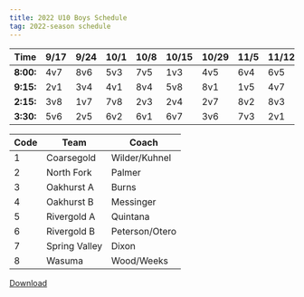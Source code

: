 ```yaml
---
title: 2022 U10 Boys Schedule
tag: 2022-season schedule
---
```


| Time      | 9/17  | 9/24  | 10/1  | 10/8  | 10/15 | 10/29 | 11/5  | 11/12 | 11/19
|-----------|-------|-------|-------|-------|-------|-------|-------|-------|-------
| **8:00:** | 4v7   | 8v6   | 5v3   | 7v5   | 1v3   | 4v5   | 6v4   | 6v5   | 7v1
| **9:15:** | 2v1   | 3v4   | 4v1   | 8v4   | 5v8   | 8v1   | 1v5   | 4v7   | 4v3
| **2:15:** | 3v8   | 1v7   | 7v8   | 2v3   | 2v4   | 2v7   | 8v2   | 8v3   | 6v8
| **3:30:** | 5v6   | 2v5   | 6v2   | 6v1   | 6v7   | 3v6   | 7v3   | 2v1   | 5v2


| Code  | Team          | Coach                         
|-------|---------------|---------------
| 1     | Coarsegold    | Wilder/Kuhnel
| 2     | North Fork    | Palmer
| 3     | Oakhurst A    | Burns                   
| 4     | Oakhurst B    | Messinger
| 5     | Rivergold A   | Quintana
| 6     | Rivergold B   | Peterson/Otero
| 7     | Spring Valley | Dixon
| 8     | Wasuma        | Wood/Weeks


[Download](/schedules/2022/MAYSL-2022-U10-boys.pdf)

